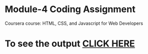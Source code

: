 

# Module-4 Coding Assignment

Coursera course: HTML, CSS, and Javascript for Web Developers

# To see the output [CLICK HERE](https://Vishalsharma21803.github.io/module4/index.html)

